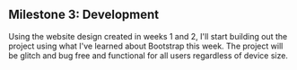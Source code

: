 ## Milestone 3: Development

Using the website design created in weeks 1 and 2, I'll start building out the project using what I've learned about Bootstrap this week. The project will be glitch and bug free and functional for all users regardless of device size.
